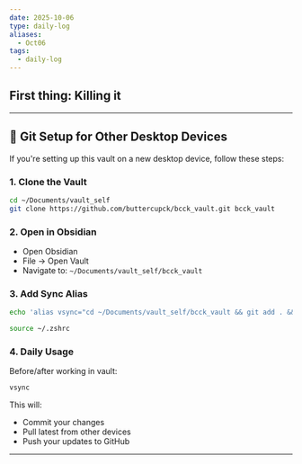 ```yaml
---
date: 2025-10-06
type: daily-log
aliases:
  - Oct06
tags:
  - daily-log
---
```


## First thing: Killing it
---

## 🔧 Git Setup for Other Desktop Devices

If you're setting up this vault on a new desktop device, follow these steps:

### 1. Clone the Vault

```bash
cd ~/Documents/vault_self
git clone https://github.com/buttercupck/bcck_vault.git bcck_vault
```

### 2. Open in Obsidian

- Open Obsidian
- File → Open Vault
- Navigate to: `~/Documents/vault_self/bcck_vault`

### 3. Add Sync Alias

```bash
echo 'alias vsync="cd ~/Documents/vault_self/bcck_vault && git add . && git commit -m \"sync: \$(hostname) \$(date +%Y-%m-%d_%H:%M)\" && git pull --rebase && git push"' >> ~/.zshrc

source ~/.zshrc
```

### 4. Daily Usage

Before/after working in vault:
```bash
vsync
```

This will:
- Commit your changes
- Pull latest from other devices
- Push your updates to GitHub

---
